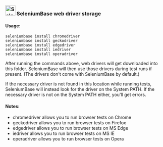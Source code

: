 ### <img src="https://cdn2.hubspot.net/hubfs/100006/images/super_square_logo_3a.png" title="SeleniumBase" height="32"> SeleniumBase web driver storage

#### Usage:

```
seleniumbase install chromedriver
seleniumbase install geckodriver
seleniumbase install edgedriver
seleniumbase install iedriver
seleniumbase install operadriver
```

After running the commands above, web drivers will get downloaded into this folder. SeleniumBase will then use those drivers during test runs if present. (The drivers don't come with SeleniumBase by default.)

If the necessary driver is not found in this location while running tests, SeleniumBase will instead look for the driver on the System PATH. If the necessary driver is not on the System PATH either, you'll get errors.

#### Notes:
* chromedriver allows you to run browser tests on Chrome
* geckodriver allows you to run browser tests on Firefox
* edgedriver allows you to run browser tests on MS Edge
* iedriver allows you to run browser tests on MS IE
* operadriver allows you to run browser tests on Opera
